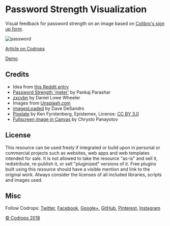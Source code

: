 # Password Strength Visualization

Visual feedback for password strength on an image based on [Colibro's sign up form](https://app.colibro.com/accounts-register/register).

![password](https://tympanus.net/codrops/wp-content/uploads/2018/04/PasswordStrengthVisualization.jpg)

[Article on Codrops](https://tympanus.net/codrops/?p=34613)

[Demo](http://tympanus.net/Development/PasswordStrengthVisualization/)

## Credits

- Idea from [this Reddit entry](https://www.reddit.com/r/web_design/comments/8bzbue/the_stronger_your_password_the_more_of_the/?st=jg1t6m9c&sh=e057ce1f)
- [Password Strength 'meter'](https://css-tricks.com/password-strength-meter/) by Pankaj Parashar
- [zxcvbn](https://github.com/dropbox/zxcvbn) by Daniel Lowe Wheeler
- Images from [Unsplash.com](https://unsplash.com/)
- [imagesLoaded](http://imagesloaded.desandro.com/) by Dave DeSandro
- [Pixelate](http://jsfiddle.net/u6apxgfk/390/) by Ken Fyrstenberg, Epistemex, License: [CC BY 3.0](https://creativecommons.org/licenses/by/3.0/)
- [Fullscreen image in Canvas](https://codepen.io/bassta/pen/OPVzyB) by Chrysto Panayotov


## License
This resource can be used freely if integrated or build upon in personal or commercial projects such as websites, web apps and web templates intended for sale. It is not allowed to take the resource "as-is" and sell it, redistribute, re-publish it, or sell "pluginized" versions of it. Free plugins built using this resource should have a visible mention and link to the original work. Always consider the licenses of all included libraries, scripts and images used.

## Misc

Follow Codrops: [Twitter](http://www.twitter.com/codrops), [Facebook](http://www.facebook.com/codrops), [Google+](https://plus.google.com/101095823814290637419), [GitHub](https://github.com/codrops), [Pinterest](http://www.pinterest.com/codrops/), [Instagram](https://www.instagram.com/codropsss/)


[© Codrops 2018](http://www.codrops.com)





